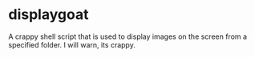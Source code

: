 # displaygoat
A crappy shell script that is used to display images on the screen from a specified folder. I will warn, its crappy.

